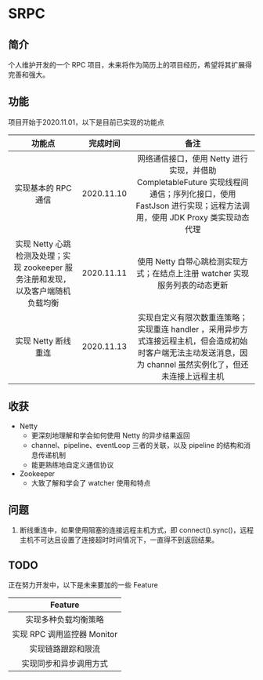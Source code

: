 # SRPC
## 简介
个人维护开发的一个 RPC 项目，未来将作为简历上的项目经历，希望将其扩展得完善和强大。    

## 功能
项目开始于2020.11.01，以下是目前已实现的功能点  

|        功能点       |  完成时间   |  备注  |
| :----------------: | :--------: | :------------------: | 
| 实现基本的 RPC 通信 | 2020.11.10 | 网络通信接口，使用 Netty 进行实现，并借助 CompletableFuture 实现线程间通信；序列化接口，使用 FastJson 进行实现；远程方法调用，使用 JDK Proxy 类实现动态代理 |
| 实现 Netty 心跳检测及处理；实现 zookeeper 服务注册和发现，以及客户端随机负载均衡 | 2020.11.11 | 使用 Netty 自带心跳检测实现方式；在结点上注册 watcher 实现服务列表的动态更新 |  
| 实现 Netty 断线重连 | 2020.11.13 | 实现自定义有限次数重连策略；实现重连 handler ，采用异步方式连接远程主机，但会造成初始时客户端无法主动发送消息，因为 channel 虽然实例化了，但还未连接上远程主机 |

## 收获
- Netty
    - 更深刻地理解和学会如何使用 Netty 的异步结果返回
    - channel、pipeline、eventLoop 三者的关联，以及 pipeline 的结构和消息传递机制
    - 能更熟练地自定义通信协议
- Zookeeper
    - 大致了解和学会了 watcher 使用和特点

## 问题
1. 断线重连中，如果使用阻塞的连接远程主机方式，即 connect().sync()，远程主机不可达且设置了连接超时时间情况下，一直得不到返回结果。  

## TODO
正在努力开发中，以下是未来要加的一些 Feature    

|      Feature       |
| :---------------:  |
| 实现多种负载均衡策略 |
| 实现 RPC 调用监控器 Monitor |
| 实现链路跟踪和限流 |
| 实现同步和异步调用方式 |